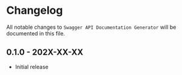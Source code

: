 # Changelog

All notable changes to `Swagger API Documentation Generator` will be documented in this file.

## 0.1.0 - 202X-XX-XX

- Initial release
